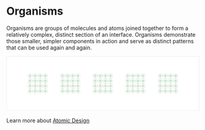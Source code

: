 # Organisms

Organisms are groups of molecules and atoms joined together to form a relatively complex, distinct section of an interface. Organisms demonstrate those smaller, simpler components in action and serve as distinct patterns that can be used again and again.

![](/assets/atomic-design/organisms.png)

Learn more about [Atomic Design](http://atomicdesign.bradfrost.com/table-of-contents/)

